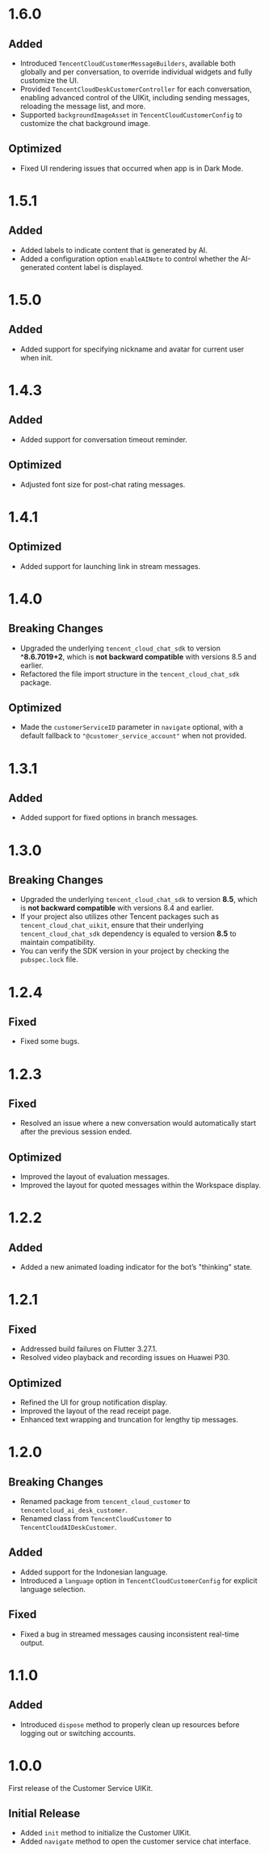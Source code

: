 # 1.6.0

## Added

- Introduced `TencentCloudCustomerMessageBuilders`, available both globally and per conversation, to override individual widgets and fully customize the UI.
- Provided `TencentCloudDeskCustomerController` for each conversation, enabling advanced control of the UIKit, including sending messages, reloading the message list, and more.
- Supported `backgroundImageAsset` in `TencentCloudCustomerConfig` to customize the chat background image.

## Optimized

- Fixed UI rendering issues that occurred when app is in Dark Mode.

# 1.5.1

## Added

- Added labels to indicate content that is generated by AI.
- Added a configuration option `enableAINote` to control whether the AI-generated content label is displayed.

# 1.5.0

## Added

- Added support for specifying nickname and avatar for current user when init.

# 1.4.3

## Added

- Added support for conversation timeout reminder.

## Optimized

- Adjusted font size for post-chat rating messages.

# 1.4.1

## Optimized

- Added support for launching link in stream messages.

# 1.4.0

## Breaking Changes

- Upgraded the underlying `tencent_cloud_chat_sdk` to version **^8.6.7019+2**, which is **not backward compatible** with versions 8.5 and earlier.
- Refactored the file import structure in the `tencent_cloud_chat_sdk` package.

## Optimized

- Made the `customerServiceID` parameter in `navigate` optional, with a default fallback to `"@customer_service_account"` when not provided.

# 1.3.1

## Added

- Added support for fixed options in branch messages.

# 1.3.0

## Breaking Changes

- Upgraded the underlying `tencent_cloud_chat_sdk` to version **8.5**, which is **not backward compatible** with versions 8.4 and earlier.
- If your project also utilizes other Tencent packages such as `tencent_cloud_chat_uikit`, ensure that their underlying `tencent_cloud_chat_sdk` dependency is equaled to version **8.5** to maintain compatibility.
- You can verify the SDK version in your project by checking the `pubspec.lock` file.

# 1.2.4

## Fixed

- Fixed some bugs.

# 1.2.3

## Fixed

- Resolved an issue where a new conversation would automatically start after the previous session ended.

## Optimized

- Improved the layout of evaluation messages.
- Improved the layout for quoted messages within the Workspace display.

# 1.2.2

## Added

- Added a new animated loading indicator for the bot’s "thinking" state.

# 1.2.1

## Fixed

- Addressed build failures on Flutter 3.27.1.
- Resolved video playback and recording issues on Huawei P30.

## Optimized

- Refined the UI for group notification display.
- Improved the layout of the read receipt page.
- Enhanced text wrapping and truncation for lengthy tip messages.

# 1.2.0

## Breaking Changes

- Renamed package from `tencent_cloud_customer` to `tencentcloud_ai_desk_customer`.
- Renamed class from `TencentCloudCustomer` to `TencentCloudAIDeskCustomer`.

## Added

- Added support for the Indonesian language.
- Introduced a `language` option in `TencentCloudCustomerConfig` for explicit language selection.

## Fixed

- Fixed a bug in streamed messages causing inconsistent real-time output.

# 1.1.0

## Added

- Introduced `dispose` method to properly clean up resources before logging out or switching accounts.

# 1.0.0

First release of the Customer Service UIKit.

## Initial Release

- Added `init` method to initialize the Customer UIKit.
- Added `navigate` method to open the customer service chat interface.
